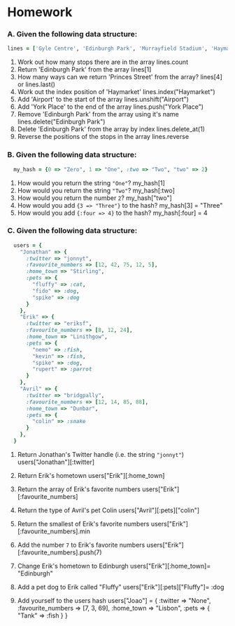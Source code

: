 # Homework

### A. Given the following data structure:

```rb
lines = ['Gyle Centre', 'Edinburgh Park', 'Murrayfield Stadium', 'Haymarket', 'Princes Street']
```

1. Work out how many stops there are in the array
lines.count
2. Return 'Edinburgh Park' from the array
lines[1]
3. How many ways can we return 'Princes Street' from the array?
lines[4] or lines.last()
4. Work out the index position of 'Haymarket'
lines.index("Haymarket")
5. Add 'Airport' to the start of the array
lines.unshift("Airport")
6. Add 'York Place' to the end of the array
lines.push("York Place")
7. Remove 'Edinburgh Park' from the array using it's name
lines.delete("Edinburgh Park")
8. Delete 'Edinburgh Park' from the array by index
lines.delete_at(1)
9. Reverse the positions of the stops in the array
lines.reverse

### B. Given the following data structure:

```rb
  my_hash = {0 => "Zero", 1 => "One", :two => "Two", "two" => 2}
```

1. How would you return the string `"One"`?
my_hash[1]
2. How would you return the string `"Two"`?
my_hash[:two]
3. How would you return the number `2`?
my_hash["two"]
4. How would you add `{3 => "Three"}` to the hash?
my_hash[3] = "Three"
5. How would you add `{:four => 4}` to the hash?
my_hash[:four] = 4


### C. Given the following data structure:

```rb
  users = {
    "Jonathan" => {
      :twitter => "jonnyt",
      :favourite_numbers => [12, 42, 75, 12, 5],
      :home_town => "Stirling",
      :pets => {
        "fluffy" => :cat,
        "fido" => :dog,
        "spike" => :dog
      }
    },
    "Erik" => {
      :twitter => "eriksf",
      :favourite_numbers => [8, 12, 24],
      :home_town => "Linithgow",
      :pets => {
        "nemo" => :fish,
        "kevin" => :fish,
        "spike" => :dog,
        "rupert" => :parrot
      }
    },
    "Avril" => {
      :twitter => "bridgpally",
      :favourite_numbers => [12, 14, 85, 88],
      :home_town => "Dunbar",
      :pets => {
        "colin" => :snake
      }
    },
  }
```

1. Return Jonathan's Twitter handle (i.e. the string `"jonnyt"`)
users["Jonathan"][:twitter]
2. Return Erik's hometown
users["Erik"][:home_town]
3. Return the array of Erik's favorite numbers
users["Erik"][:favourite_numbers]
4. Return the type of Avril's pet Colin
users["Avril"][:pets]["colin"]
5. Return the smallest of Erik's favorite numbers
users["Erik"][:favourite_numbers].min

6. Add the number `7` to Erik's favorite numbers
users["Erik"][:favourite_numbers].push(7)
7. Change Erik's hometown to Edinburgh
users["Erik"][:home_town]= "Edinburgh"
8. Add a pet dog to Erik called "Fluffy"
users["Erik"][:pets]["Fluffy"]= :dog
9. Add yourself to the users hash
users["Joao"] = {
  :twitter => "None",
  :favourite_numbers => [7, 3, 69],
  :home_town => "Lisbon",
  :pets => {
    "Tank" => :fish
  }
}
